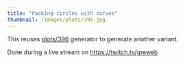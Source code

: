 ```yaml
---
title: "Packing circles with curves"
thumbnail: /images/plots/396.jpg
---
```


This reuses [plots/396](/plots/396) generator to generate another variant.

Done during a live stream on https://twitch.tv/greweb
